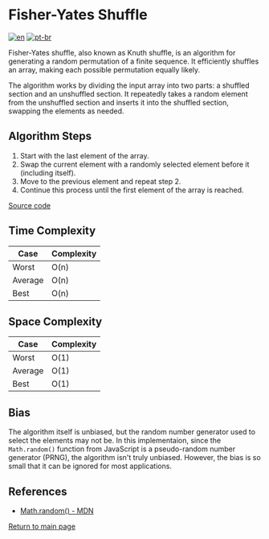# Fisher-Yates Shuffle

[![en](https://img.shields.io/badge/lang-en-red.svg)](./README.md)
[![pt-br](https://img.shields.io/badge/lang-pt--br-green.svg)](./README.pt-br.md)

Fisher-Yates shuffle, also known as Knuth shuffle, is an algorithm for generating a random permutation of a finite sequence. It efficiently shuffles an array, making each possible permutation equally likely.

The algorithm works by dividing the input array into two parts: a shuffled section and an unshuffled section. It repeatedly takes a random element from the unshuffled section and inserts it into the shuffled section, swapping the elements as needed.

## Algorithm Steps

1. Start with the last element of the array.
2. Swap the current element with a randomly selected element before it (including itself).
3. Move to the previous element and repeat step 2.
4. Continue this process until the first element of the array is reached.

[Source code](./shuffle.ts)

## Time Complexity

| Case    | Complexity |
| ------- | ---------- |
| Worst   | O(n)       |
| Average | O(n)       |
| Best    | O(n)       |

## Space Complexity

| Case    | Complexity |
| ------- | ---------- |
| Worst   | O(1)       |
| Average | O(1)       |
| Best    | O(1)       |

## Bias

The algorithm itself is unbiased, but the random number generator used to select the elements may not be. In this implementaion, since the `Math.random()` function from JavaScript is a pseudo-random number generator (PRNG), the algorithm isn't truly unbiased. However, the bias is so small that it can be ignored for most applications.

## References

- [Math.random() - MDN](https://developer.mozilla.org/en-US/docs/Web/JavaScript/Reference/Global_Objects/Math/random)

[Return to main page](../../../README.md)
